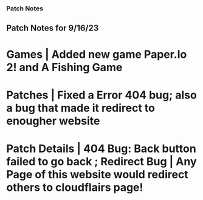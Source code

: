 ### Patch Notes

## Patch Notes for 9/16/23
# Games | Added new game Paper.Io 2! and A Fishing Game
# Patches | Fixed a Error 404 bug; also a bug that made it redirect to enougher website
# Patch Details | 404 Bug: Back button failed to go back ; Redirect Bug | Any Page of this website would redirect others to cloudflairs page!

